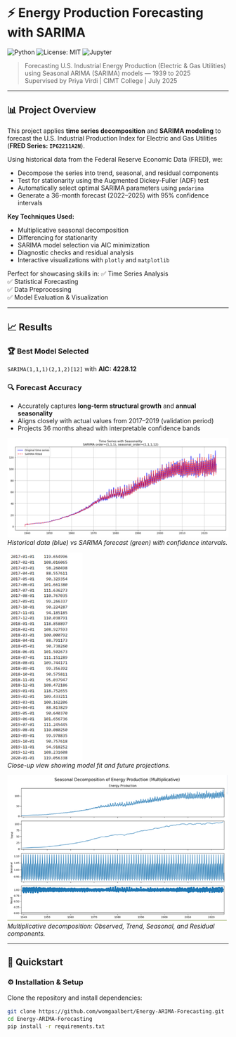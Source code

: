 # ⚡ Energy Production Forecasting with SARIMA

![Python](https://img.shields.io/badge/python-3.12-blue)
![License: MIT](https://img.shields.io/badge/License-MIT-green.svg)
![Jupyter](https://img.shields.io/badge/Jupyter-Python-orange)

> Forecasting U.S. Industrial Energy Production (Electric & Gas Utilities) using Seasonal ARIMA (SARIMA) models — 1939 to 2025  
> Supervised by Priya Virdi | CIMT College | July 2025

---

## 📊 Project Overview

This project applies **time series decomposition** and **SARIMA modeling** to forecast the U.S. Industrial Production Index for Electric and Gas Utilities (**FRED Series: `IPG2211A2N`**).

Using historical data from the Federal Reserve Economic Data (FRED), we:
- Decompose the series into trend, seasonal, and residual components
- Test for stationarity using the Augmented Dickey-Fuller (ADF) test
- Automatically select optimal SARIMA parameters using `pmdarima`
- Generate a 36-month forecast (2022–2025) with 95% confidence intervals

**Key Techniques Used:**
- Multiplicative seasonal decomposition
- Differencing for stationarity
- SARIMA model selection via AIC minimization
- Diagnostic checks and residual analysis
- Interactive visualizations with `plotly` and `matplotlib`

Perfect for showcasing skills in:
✅ Time Series Analysis  
✅ Statistical Forecasting  
✅ Data Preprocessing  
✅ Model Evaluation & Visualization

---

## 📈 Results

### 🏆 Best Model Selected
`SARIMA(1,1,1)(2,1,2)[12]` with **AIC: 4228.12**

### 🔍 Forecast Accuracy
- Accurately captures **long-term structural growth** and **annual seasonality**
- Aligns closely with actual values from 2017–2019 (validation period)
- Projects 36 months ahead with interpretable confidence bands

![Full Timeline Forecast (1940–2025)](images/forecast_full.png)  
*Historical data (blue) vs SARIMA forecast (green) with confidence intervals.*

![Zoomed Forecast (2010–2025)](images/forecast_zoom.png)  
*Close-up view showing model fit and future projections.*

![Seasonal Decomposition](images/decomposition.png)  
*Multiplicative decomposition: Observed, Trend, Seasonal, and Residual components.*

---

## 🚀 Quickstart

### ⚙️ Installation & Setup

Clone the repository and install dependencies:

```bash
git clone https://github.com/womgaalbert/Energy-ARIMA-Forecasting.git
cd Energy-ARIMA-Forecasting
pip install -r requirements.txt
